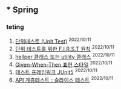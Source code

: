 ## * Spring

### teting

1. [단위테스트 (Unit Test)](./spring/testing#1-단위테스트-unit-test-20221011) <sup>2022/10/11</sup>
2. [단위 테스트를 위한 F.I.R.S.T 원칙](./spring/testing#2-단위-테스트를-위한-first-원칙-20221011) <sup>2022/10/11</sup>
3. [hellper 클래스 또는 utility 클래스](./spring/testing#3-hellper-클래스-또는-utility-클래스-20221011) <sup>2022/10/11</sup>
4. [Given-When-Then 표현 스타일](./spring/testing#4-given-when-then-표현-스타일-20221011) <sup>2022/10/11</sup>
5. [테스트 프레임워크 JUnit5](./spring/testing#5-테스트-프레임워크-junit5-20221011) <sup>2022/10/11</sup>
6. [API 계층테스트 : 슬라이스 테스트](./spring/testing/#6-api-계층테스트--슬라이스-테스트-20221011) <sup>2022/10/11</sup>